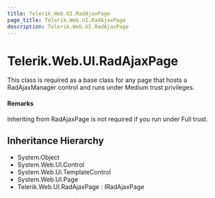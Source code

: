 ```yaml
---
title: Telerik.Web.UI.RadAjaxPage
page_title: Telerik.Web.UI.RadAjaxPage
description: Telerik.Web.UI.RadAjaxPage
---
```


# Telerik.Web.UI.RadAjaxPage

This class is required as a base class for any page that hosts a
            RadAjaxManager control and runs under Medium trust privileges.

#### Remarks
Inheriting from RadAjaxPage is not required if you run under Full trust.

## Inheritance Hierarchy

* System.Object
* System.Web.UI.Control
* System.Web.UI.TemplateControl
* System.Web.UI.Page
* Telerik.Web.UI.RadAjaxPage : IRadAjaxPage

